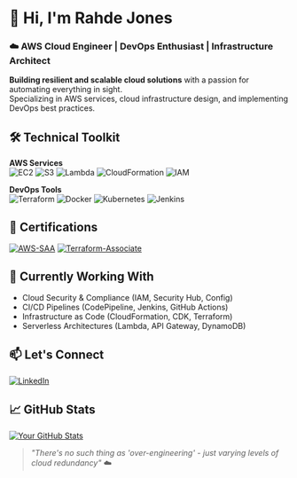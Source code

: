 # 👋 Hi, I'm Rahde Jones
### ☁️ AWS Cloud Engineer | DevOps Enthusiast | Infrastructure Architect

**Building resilient and scalable cloud solutions** with a passion for automating everything in sight.  
Specializing in AWS services, cloud infrastructure design, and implementing DevOps best practices.

## 🛠️ Technical Toolkit
**AWS Services**  
![EC2](https://img.shields.io/badge/EC2-%23FF9900.svg?style=for-the-badge&logo=amazon-aws&logoColor=white)
![S3](https://img.shields.io/badge/S3-%23569A31.svg?style=for-the-badge&logo=amazon-aws&logoColor=white)
![Lambda](https://img.shields.io/badge/Lambda-%23FF9900.svg?style=for-the-badge&logo=aws-lambda&logoColor=white)
![CloudFormation](https://img.shields.io/badge/CloudFormation-%23563d7c.svg?style=for-the-badge&logo=amazon-aws&logoColor=white)
![IAM](https://img.shields.io/badge/IAM-%23FF9900.svg?style=for-the-badge&logo=amazon-aws&logoColor=white)

**DevOps Tools**  
![Terraform](https://img.shields.io/badge/Terraform-%235835CC.svg?style=for-the-badge&logo=terraform&logoColor=white)
![Docker](https://img.shields.io/badge/Docker-%232496ED.svg?style=for-the-badge&logo=docker&logoColor=white)
![Kubernetes](https://img.shields.io/badge/Kubernetes-%23326CE5.svg?style=for-the-badge&logo=kubernetes&logoColor=white)
![Jenkins](https://img.shields.io/badge/Jenkins-%23D24939.svg?style=for-the-badge&logo=jenkins&logoColor=white)

## 📜 Certifications
[![AWS-SAA](https://img.shields.io/badge/AWS-Certified%20Solutions%20Architect%20Associate-FF9900?style=for-the-badge&logo=amazon-aws&logoColor=white)](https://www.credly.com/badges/[YOUR-BADGE-ID])
[![Terraform-Associate](https://img.shields.io/badge/Hashicorp-Terraform%20Associate-623CE4?style=for-the-badge&logo=terraform&logoColor=white)](https://www.credly.com/badges/[YOUR-BADGE-ID])

## 🔭 Currently Working With
- Cloud Security & Compliance (IAM, Security Hub, Config)
- CI/CD Pipelines (CodePipeline, Jenkins, GitHub Actions)
- Infrastructure as Code (CloudFormation, CDK, Terraform)
- Serverless Architectures (Lambda, API Gateway, DynamoDB)

## 📫 Let's Connect
[![LinkedIn](https://img.shields.io/badge/LinkedIn-0077B5?style=for-the-badge&logo=linkedin&logoColor=white)](https://www.linkedin.com/in/rahdejones)

## 📈 GitHub Stats
[![Your GitHub Stats](https://github-readme-stats.vercel.app/api?username=[YOUR-GITHUB-USERNAME]&show_icons=true&theme=dark)](https://github.com/rahdejones)

> *"There's no such thing as 'over-engineering' - just varying levels of cloud redundancy"* ☁️

